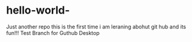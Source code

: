 # hello-world-
Just another repo
this is the first time i am leraning abohut git hub and its fun!!!
Test Branch for Guthub Desktop 